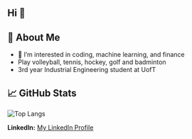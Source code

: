 ## Hi 👋

<!--
**EthJan/EthJan** is a ✨ _special_ ✨ repository because its `README.md` (this file) appears on your GitHub profile.

Here are some ideas to get you started:

- 🔭 I’m currently working on ...
- 🌱 I’m currently learning ...
- 👯 I’m looking to collaborate on ...
- 🤔 I’m looking for help with ...
- 💬 Ask me about ...
- 📫 How to reach me: ...
- 😄 Pronouns: ...
- ⚡ Fun fact: ...
-->

## 🚀 About Me
- 🌱 I’m interested in coding, machine learning, and finance
-  Play volleyball, tennis, hockey, golf and badminton
- 3rd year Industrial Engineering student at UofT

## 📈 GitHub Stats
![Top Langs](https://github-readme-stats.vercel.app/api/top-langs/?username=EthJan&layout=compact&theme=radical)

**LinkedIn:** [My LinkedIn Profile](https://www.linkedin.com/in/ethjan/)
